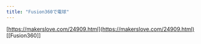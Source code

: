 ```yaml
---
title: "Fusion360で電球"
---
```


[https://makerslove.com/24909.html](https://makerslove.com/24909.html)
[[Fusion360]]
